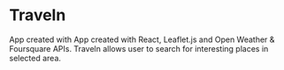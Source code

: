 # Traveln

App created with App created with React, Leaflet.js and Open Weather & Foursquare APIs.
Traveln allows user to search for interesting places in selected area. 